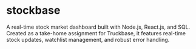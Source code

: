 # stockbase
A real-time stock market dashboard built with Node.js, React.js, and SQL. Created as a take-home assignment for Truckbase, it features real-time stock updates, watchlist management, and robust error handling.
